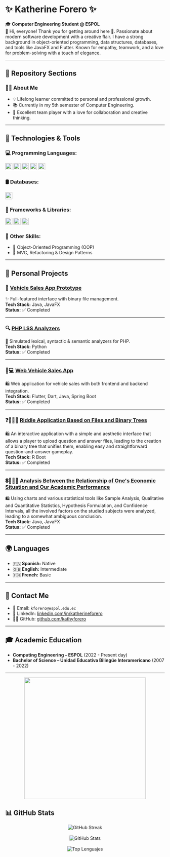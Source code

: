 # ✨ Katherine Forero ✨

🎓 **Computer Engineering Student @ ESPOL**<br>
💖 Hi, everyone! Thank you for getting around here 🩷. Passionate about modern software development with a creative flair. I have a strong background in object-oriented programming, data structures, databases, and tools like JavaFX and Flutter. Known for empathy, teamwork, and a love for problem-solving with a touch of elegance.

---

## 💖 Repository Sections

### 💁‍♀️ About Me

* 💡 Lifelong learner committed to personal and professional growth.
* 📚 Currently in my 5th semester of Computer Engineering.
* 🤝 Excellent team player with a love for collaboration and creative thinking.

---

## 🧰 Technologies & Tools

### 💻 Programming Languages:

<img src="https://img.shields.io/badge/Java-%23ED8B00.svg?style=plastic&logo=openjdk&logoColor=white" height="22"> <img src="https://img.shields.io/badge/Python-%233776AB.svg?style=plastic&logo=python&logoColor=white" height="22"> <img src="https://img.shields.io/badge/PHP-%23777BB4.svg?style=plastic&logo=php&logoColor=white" height="22"> <img src="https://img.shields.io/badge/Ruby-%23CC342D.svg?style=plastic&logo=ruby&logoColor=white" height="22"> <img src="https://img.shields.io/badge/Dart-%230175C2.svg?style=plastic&logo=dart&logoColor=white" height="22">

### 🛢 Databases:

<img src="https://img.shields.io/badge/MySQL-%2300f.svg?style=plastic&logo=mysql&logoColor=white" height="22">

### 🌈 Frameworks & Libraries:

<img src="https://img.shields.io/badge/JavaFX-%2343853D.svg?style=plastic&logo=java&logoColor=white" height="22"> <img src="https://img.shields.io/badge/Flutter-%2302569B.svg?style=plastic&logo=flutter&logoColor=white" height="22"> <img src="https://img.shields.io/badge/JUnit-%23525d6d.svg?style=plastic&logo=java&logoColor=white" height="22">

### 🧠 Other Skills:

* 🔄 Object-Oriented Programming (OOP)
* 🧠 MVC, Refactoring & Design Patterns

---

## 🌷 Personal Projects

### 🚗 [Vehicle Sales App Prototype](https://github.com/kathyforero/Proyecto-EstructurasDeDatos.git)

✨ Full-featured interface with binary file management.<br>
**Tech Stack:** Java, JavaFX<br>
**Status:** ✅ Completed

---

### 🔍 [PHP LSS Analyzers](https://github.com/kathyforero/ProyectoPHP-AnalizadoresLSS.git)

🧪 Simulated lexical, syntactic & semantic analyzers for PHP.<br>
**Tech Stack:** Python<br>
**Status:** ✅ Completed

---

### 🚗💻 [Web Vehicle Sales App](https://github.com/kathyforero/LP-FINAL.git)

🛍 Web application for vehicle sales with both frontend and backend integration.<br>
**Tech Stack:** Flutter, Dart, Java, Spring Boot<br>
**Status:** ✅ Completed

---

### ❓🧙🏻‍♀️ [Riddle Application Based on Files and Binary Trees](https://github.com/DERS0214/ESTADISTICA-PROYECTO)

🛍 An interactive application with a simple and aesthetic interface that allows a player to upload question and answer files, leading to the creation of a binary tree that unifies them, enabling easy and straightforward question-and-answer gameplay.<br>
**Tech Stack:** R Boot<br>
**Status:** ✅ Completed

---

### 💲👩🏻‍🏫 [Analysis Between the Relationship of One's Economic Situation and Our Academic Performance](https://github.com/DERS0214/ED-Proyecto-2P)

🛍 Using charts and various statistical tools like Sample Analysis, Qualitative and Quantitative Statistics, Hypothesis Formulation, and Confidence Intervals, all the involved factors on the studied subjects were analyzed, leading to a somewhat ambiguous conclusion.<br>
**Tech Stack:** Java, JavaFX<br>
**Status:** ✅ Completed

---

## 🌍 Languages

* 🇪🇸 **Spanish:** Native
* 🇬🇧 **English:** Intermediate
* 🇫🇷 **French:** Basic

---

## 💌 Contact Me

* 📧 Email: `kforero@espol.edu.ec`
* 💼 LinkedIn: [linkedin.com/in/katherineforero](https://www.linkedin.com/in/katherineforero)
* 🐱‍👤 GitHub: [github.com/kathyforero](https://github.com/kathyforero)

---

## 🎓 Academic Education

- **Computing Engineering – ESPOL** (2022 - Present day)  
- **Bachelor of Science – Unidad Educativa Bilingüe Interamericano** (2007 - 2022)

---

<p align="center">
  <img src="[https://media.giphy.com/media/3oriO0OEd9QIDdllqo/giphy.gif](https://www.picgifs.com/graphics/k/kawaii/graphics-kawaii-298315.gif)" width="384"/>
</p>


## 📊 GitHub Stats

<p align="center">
  <img src="https://github-readme-streak-stats.herokuapp.com?user=kathyforero&theme=rose-pine&border_radius=20" alt="GitHub Streak"/>
  <br><br>
  <img src="https://github-readme-stats.vercel.app/api?username=kathyforero&show_icons=true&theme=rose_pine&border_radius=20" alt="GitHub Stats"/>
  <br><br>
  <img src="https://github-readme-stats.vercel.app/api/top-langs/?username=kathyforero&layout=compact&theme=rose_pine&border_radius=20" alt="Top Lenguajes"/>
</p>
